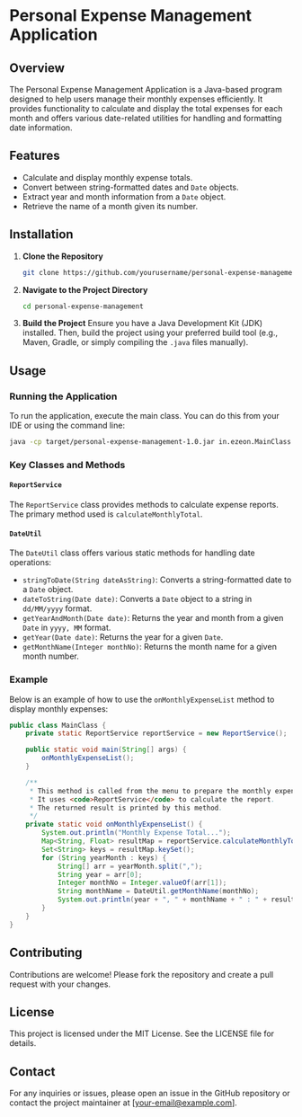 # Personal Expense Management Application

## Overview
The Personal Expense Management Application is a Java-based program designed to help users manage their monthly expenses efficiently. It provides functionality to calculate and display the total expenses for each month and offers various date-related utilities for handling and formatting date information.

## Features
- Calculate and display monthly expense totals.
- Convert between string-formatted dates and `Date` objects.
- Extract year and month information from a `Date` object.
- Retrieve the name of a month given its number.

## Installation
1. **Clone the Repository**
   ```bash
   git clone https://github.com/yourusername/personal-expense-management.git
   ```
2. **Navigate to the Project Directory**
   ```bash
   cd personal-expense-management
   ```
3. **Build the Project**
   Ensure you have a Java Development Kit (JDK) installed. Then, build the project using your preferred build tool (e.g., Maven, Gradle, or simply compiling the `.java` files manually).

## Usage
### Running the Application
To run the application, execute the main class. You can do this from your IDE or using the command line:

```bash
java -cp target/personal-expense-management-1.0.jar in.ezeon.MainClass
```

### Key Classes and Methods
#### `ReportService`
The `ReportService` class provides methods to calculate expense reports. The primary method used is `calculateMonthlyTotal`.

#### `DateUtil`
The `DateUtil` class offers various static methods for handling date operations:
- `stringToDate(String dateAsString)`: Converts a string-formatted date to a `Date` object.
- `dateToString(Date date)`: Converts a `Date` object to a string in `dd/MM/yyyy` format.
- `getYearAndMonth(Date date)`: Returns the year and month from a given `Date` in `yyyy, MM` format.
- `getYear(Date date)`: Returns the year for a given `Date`.
- `getMonthName(Integer monthNo)`: Returns the month name for a given month number.

### Example
Below is an example of how to use the `onMonthlyExpenseList` method to display monthly expenses:

```java
public class MainClass {
    private static ReportService reportService = new ReportService();

    public static void main(String[] args) {
        onMonthlyExpenseList();
    }

    /**
     * This method is called from the menu to prepare the monthly expense total.
     * It uses <code>ReportService</code> to calculate the report.
     * The returned result is printed by this method.
     */
    private static void onMonthlyExpenseList() {
        System.out.println("Monthly Expense Total...");
        Map<String, Float> resultMap = reportService.calculateMonthlyTotal();
        Set<String> keys = resultMap.keySet();
        for (String yearMonth : keys) {
            String[] arr = yearMonth.split(",");
            String year = arr[0];
            Integer monthNo = Integer.valueOf(arr[1]);
            String monthName = DateUtil.getMonthName(monthNo);
            System.out.println(year + ", " + monthName + " : " + resultMap.get(yearMonth));
        }
    }
}
```

## Contributing
Contributions are welcome! Please fork the repository and create a pull request with your changes.

## License
This project is licensed under the MIT License. See the LICENSE file for details.

## Contact
For any inquiries or issues, please open an issue in the GitHub repository or contact the project maintainer at [your-email@example.com].
